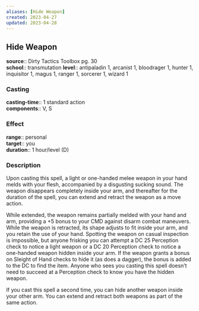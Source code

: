 ```yaml
---
aliases: [Hide Weapon]
created: 2023-04-27
updated: 2023-04-28
---
```


## Hide Weapon

**source**:: Dirty Tactics Toolbox pg. 30  
**school**:: transmutation
**level**:: antipaladin 1, arcanist 1, bloodrager 1, hunter 1, inquisitor 1, magus 1, ranger 1, sorcerer 1, wizard 1

### Casting

**casting-time**:: 1 standard action  
**components**:: V, S

### Effect

**range**:: personal  
**target**:: you  
**duration**:: 1 hour/level (D)

### Description

Upon casting this spell, a light or one-handed melee weapon in your hand melds with your flesh, accompanied by a disgusting sucking sound. The weapon disappears completely inside your arm, and thereafter for the duration of the spell, you can extend and retract the weapon as a move action.  
  
While extended, the weapon remains partially melded with your hand and arm, providing a +5 bonus to your CMD against disarm combat maneuvers. While the weapon is retracted, its shape adjusts to fit inside your arm, and you retain the use of your hand. Spotting the weapon on casual inspection is impossible, but anyone frisking you can attempt a DC 25 Perception check to notice a light weapon or a DC 20 Perception check to notice a one-handed weapon hidden inside your arm. If the weapon grants a bonus on Sleight of Hand checks to hide it (as does a dagger), the bonus is added to the DC to find the item. Anyone who sees you casting this spell doesn’t need to succeed at a Perception check to know you have the hidden weapon.  
  
If you cast this spell a second time, you can hide another weapon inside your other arm. You can extend and retract both weapons as part of the same action.
